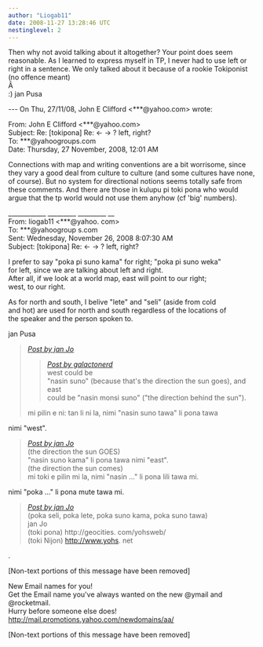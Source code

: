 ```yaml
---
author: "Liogab11"
date: 2008-11-27 13:28:46 UTC
nestinglevel: 2
---
```

Then why not avoid talking about it altogether? Your point does seem reasonable. As I learned to express myself in TP, I never had to use left or right in a sentence. We only talked about it because of a rookie Tokiponist (no offence meant)  
Â   
:) jan Pusa  
  
  
\--- On Thu, 27/11/08, John E Clifford <\*\*\*@yahoo.com> wrote:  
  
From: John E Clifford <\*\*\*@yahoo.com>  
Subject: Re: \[tokipona\] Re: <- -> ? left, right?  
To: \*\*\*@yahoogroups.com  
Date: Thursday, 27 November, 2008, 12:01 AM  
  
  
  
  
  
  
Connections with map and writing conventions are a bit worrisome, since they vary a good deal from culture to culture (and some cultures have none, of course). But no system for directional notions seems totally safe from these comments. And there are those in kulupu pi toki pona who would argue that the tp world would not use them anyhow (cf 'big' numbers).  
  
\_\_\_\_\_\_\_\_\_\_\_\_ \_\_\_\_\_\_\_\_\_ \_\_\_\_\_\_\_\_\_ \_\_  
From: liogab11 <\*\*\*@yahoo. com>  
To: \*\*\*@yahoogroup s.com  
Sent: Wednesday, November 26, 2008 8:07:30 AM  
Subject: \[tokipona\] Re: <- -> ? left, right?  
  
I prefer to say "poka pi suno kama" for right; "poka pi suno weka"  
for left, since we are talking about left and right.  
After all, if we look at a world map, east will point to our right;  
west, to our right.  
  
As for north and south, I belive "lete" and "seli" (aside from cold  
and hot) are used for north and south regardless of the locations of  
the speaker and the person spoken to.  
  
jan Pusa  

> [_Post by jan Jo_](/ztBF1yyu/left-right#post6)  
> 
> > [_Post by galactonerd_](/ztBF1yyu/left-right#post4)  
> > west could be  
> > "nasin suno" (because that's the direction the sun goes), and east  
> > could be "nasin monsi suno" ("the direction behind the sun").  
> > 
> 
> mi pilin e ni: tan li ni la, nimi "nasin suno tawa" li pona tawa  
> 

nimi "west".  

> [_Post by jan Jo_](/ztBF1yyu/left-right#post6)  
> (the direction the sun GOES)  
> "nasin suno kama" li pona tawa nimi "east".  
> (the direction the sun comes)  
> mi toki e pilin mi la, nimi "nasin ..." li pona lili tawa mi.  
> 

nimi "poka ..." li pona mute tawa mi.  

> [_Post by jan Jo_](/ztBF1yyu/left-right#post6)  
> (poka seli, poka lete, poka suno kama, poka suno tawa)  
> jan Jo  
> (toki pona) http://geocities. com/yohsweb/  
> (toki Nijon) http://www.yohs. net  
> 

.  
  
  
\[Non-text portions of this message have been removed\]  
  
  
  
  
  
  
  
  
  
  
  
  
  
  
  
  
New Email names for you!  
Get the Email name you&#39;ve always wanted on the new @ymail and @rocketmail.  
Hurry before someone else does!  
http://mail.promotions.yahoo.com/newdomains/aa/  
  
\[Non-text portions of this message have been removed\]